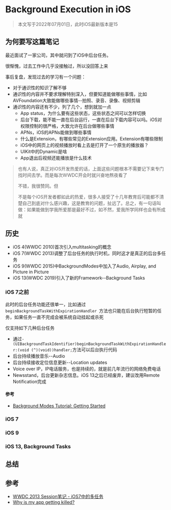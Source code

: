 # Background Execution in iOS

> 本文写于2022年07月01日，此时iOS最新版本是15

## 为何要写这篇笔记

最近面试了一家公司，其中就问到了iOS中后台任务。

很惭愧，过去工作中几乎没接触过，所以没回答上来

事后复盘，发现过去的学习有一个问题：

- 对于通识性的知识了解不够
- 通识性的内容并不要求理解特别深入，但要知道能做哪些事情，比如AVFoundation大致能做哪些事情--拍照、录音、录像、视频剪辑
- 通识性的内容还有不少，列了几个，想到就加一点
	- App status，为什么要有这些状态，这些状态之间可以怎样切换
	- 后台下载，能不能一直在后台运行，一直在后台下载内容可以吗。iOS对权限控制的很严格，大致允许在后台做哪些事情
	- APNs，iOS的APNs能做到哪些事情
	- 什么是Extension，有哪些常见的Extension应用。Extension有哪些限制
	- iOS中的网页上的视频播放时看上去是打开了一个原生的播放器？
	- UIKit中的Dynamic是啥
	- App退出后视频还能播放是什么技术

> 也有人说，真正对iOS开发热爱的话，上面这些问题根本不需要记下来专门找时间去学。而是每次WWDC开会时就兴奋地熬夜看了
> 
> 不错，我很赞同。但
> 
> 不是每个iOS开发者都如此的热爱，很多人接受了十几年教育后可能都不清楚自己到底对什么感兴趣，这是教育的问题，扯远了。总之，有一句话叫做：如果能做到学我所爱那是最好不过，如不然，爱我所学同样也会有所成就

## 历史
- iOS 4(WWDC 2010)首次引入multitasking的概念
- iOS 7(WWDC 2013)调整了后台任务的执行时机，同时这才是真正的后台多任务
- iOS 9(WWDC 2015)中BackgroundModes中加入了Audio,  Airplay, and Picture in Picture
- iOS 13(WWDC 2019)引入了新的Framework--Background Tasks

### iOS 7之前

此时的后台任务功能还很单一，比如通过`beginBackgroundTaskWithExpirationHandler `方法也只能在后台执行短暂的任务，如果任务一直不完成会被系统自动挂起或杀死

仅支持如下几种后台任务

- 通过`- (UIBackgroundTaskIdentifier)beginBackgroundTaskWithExpirationHandler:(void (^)(void))handler;`方法可以后台执行代码
- 后台持续播放音乐--Audio
- 后台持续接收定位信息更新--Location updates
- Voice over IP，IP电话服务，也是持续的，就是前几年流行的网络免费电话
- Newsstand，后台更新杂志信息。iOS 13之后已经废弃，建议改用Remote Notification完成

#### 参考
- [Background Modes Tutorial: Getting Started](https://www.raywenderlich.com/5817-background-modes-tutorial-getting-started)

### iOS 7

### iOS 9

### iOS 13, Background Tasks

## 总结

## 参考
- [WWDC 2013 Session笔记 - iOS7中的多任务](https://onevcat.com/2013/08/ios7-background-multitask/)
- [Why is my app getting killed?](https://developer.apple.com/videos/play/wwdc2020/10078/)